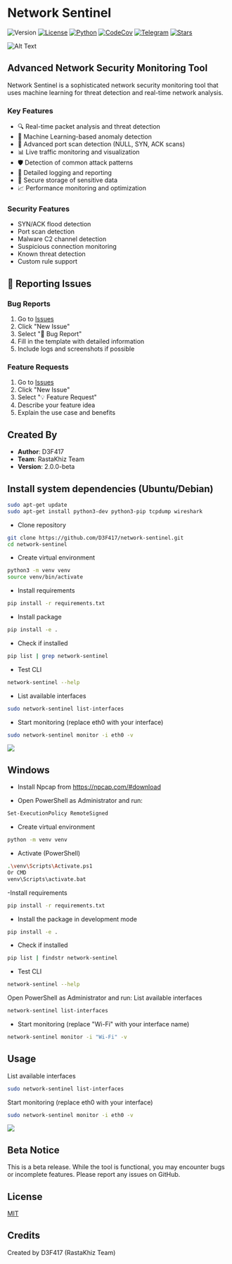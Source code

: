 # Network Sentinel

![Version](https://img.shields.io/badge/version-2.0.0--beta-blue)
[![License](https://img.shields.io/badge/license-MIT-green)](LICENSE)
[![Python](https://img.shields.io/badge/python-3.8+-blue)](https://www.python.org/downloads/)
[![CodeCov](https://codecov.io/gh/Sir-D3F417/Network-Sentinel/branch/main/graph/badge.svg)](https://codecov.io/gh/Sir-D3F417/Network-Sentinel)
[![Telegram](https://img.shields.io/badge/Join%20Us-Telegram-blue?style=flat&logo=telegram)](https://t.me/RastakhizTM)
[![Stars](https://img.shields.io/github/stars/Sir-D3F417/Network-Sentinel?style=social)](https://github.com/Sir-D3F417/Network-Sentinel/stargazers)

![Alt Text](https://s8.uupload.ir/files/leonardo_phoenix_a_sleek_and_futuristic_3d_banner_for_network_1_jjeq.jpg)

## Advanced Network Security Monitoring Tool

Network Sentinel is a sophisticated network security monitoring tool that uses machine learning for threat detection and real-time network analysis.

### Key Features
- 🔍 Real-time packet analysis and threat detection
- 🤖 Machine Learning-based anomaly detection
- 🚨 Advanced port scan detection (NULL, SYN, ACK scans)
- 📊 Live traffic monitoring and visualization
- 🛡️ Detection of common attack patterns
- 📝 Detailed logging and reporting
- 🔐 Secure storage of sensitive data
- 📈 Performance monitoring and optimization

### Security Features
- SYN/ACK flood detection
- Port scan detection
- Malware C2 channel detection
- Suspicious connection monitoring
- Known threat detection
- Custom rule support

## 🐛 Reporting Issues

### Bug Reports
1. Go to [Issues](https://github.com/Sir-D3F417/Network-Sentinel/issues)
2. Click "New Issue"
3. Select "🐛 Bug Report"
4. Fill in the template with detailed information
5. Include logs and screenshots if possible

### Feature Requests
1. Go to [Issues](https://github.com/Sir-D3F417/Network-Sentinel/issues)
2. Click "New Issue"
3. Select "💡 Feature Request"
4. Describe your feature idea
5. Explain the use case and benefits

   
## Created By
- **Author**: D3F417
- **Team**: RastaKhiz Team
- **Version**: 2.0.0-beta

## Install system dependencies (Ubuntu/Debian)
```bash
sudo apt-get update
sudo apt-get install python3-dev python3-pip tcpdump wireshark
```
- Clone repository
```bash
git clone https://github.com/D3F417/network-sentinel.git
cd network-sentinel
```
- Create virtual environment
```bash
python3 -m venv venv
source venv/bin/activate
```
- Install requirements

```bash
pip install -r requirements.txt
```
- Install package

```bash
pip install -e .
```

- Check if installed

```bash
pip list | grep network-sentinel
```

- Test CLI

```bash
network-sentinel --help
```

- List available interfaces

```bash
sudo network-sentinel list-interfaces
```

- Start monitoring (replace eth0 with your interface)

```bash
sudo network-sentinel monitor -i eth0 -v
```

![](https://s8.uupload.ir/files/record_2024_11_16_05_40_40_751_iei0.gif)

## Windows

- Install Npcap from https://npcap.com/#download

- Open PowerShell as Administrator and run:

```bash
Set-ExecutionPolicy RemoteSigned
```

- Create virtual environment

```bash
python -m venv venv
```

- Activate (PowerShell)

```bash
.\venv\Scripts\Activate.ps1
Or CMD
venv\Scripts\activate.bat
```

-Install requirements

```bash
pip install -r requirements.txt
```

- Install the package in development mode

```bash
pip install -e .
```

- Check if installed

```bash
pip list | findstr network-sentinel
```

- Test CLI

```bash
network-sentinel --help
```


Open PowerShell as Administrator and run:
List available interfaces

```bash
network-sentinel list-interfaces
```
- Start monitoring (replace "Wi-Fi" with your interface name)

```bash
network-sentinel monitor -i "Wi-Fi" -v
```

## Usage

List available interfaces
```bash
sudo network-sentinel list-interfaces
```
Start monitoring (replace eth0 with your interface)
```bash
sudo network-sentinel monitor -i eth0 -v
```

![](https://s8.uupload.ir/files/record_2024_11_16_05_41_32_141_0z5l.gif)

## Beta Notice
This is a beta release. While the tool is functional, you may encounter bugs or incomplete features. Please report any issues on GitHub.

## License

[MIT](https://choosealicense.com/licenses/mit/)

## Credits
Created by D3F417 (RastaKhiz Team)
